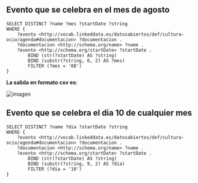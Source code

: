 ## Evento que se celebra en el mes de agosto
```
SELECT DISTINCT ?name ?mes ?startDate ?string 
WHERE {
	?evento <http://vocab.linkeddata.es/datosabiertos/def/cultura-ocio/agenda#documentacion> ?documentacion .
	?documentacion <http://schema.org/name> ?name .
  	?evento <http://schema.org/startDate> ?startDate .
		BIND (str(?startDate) AS ?string) 
  		BIND (substr(?string, 6, 2) AS ?mes)
  		FILTER (?mes = '08')
} 
```
**La salida en formato csv es**:


![imagen](https://user-images.githubusercontent.com/39318241/168403078-2ad1df0b-78b7-4c56-9657-117d45cb8088.png)



## Evento que se celebra el dia 10 de cualquier mes

``` 
SELECT DISTINCT ?name ?dia ?startDate ?string 
WHERE {
	?evento <http://vocab.linkeddata.es/datosabiertos/def/cultura-ocio/agenda#documentacion> ?documentacion .
	?documentacion <http://schema.org/name> ?name .
  	?evento <http://schema.org/startDate> ?startDate .
		BIND (str(?startDate) AS ?string) 
  		BIND (substr(?string, 9, 2) AS ?dia)
  		FILTER (?dia = '10')
} 
```
